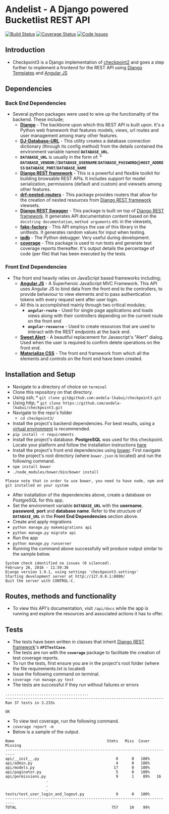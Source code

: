# Andelist - A Django powered Bucketlist REST API

[![Build Status](https://travis-ci.org/andela-lkabui/checkpoint3.svg?branch=materialize)](https://travis-ci.org/andela-lkabui/checkpoint3)
[![Coverage Status](https://coveralls.io/repos/github/andela-lkabui/checkpoint3/badge.svg?branch=materialize)](https://coveralls.io/github/andela-lkabui/checkpoint3?branch=materialize)
[![Code Issues](https://www.quantifiedcode.com/api/v1/project/9f3638f3e6174272b67e4413c849d041/badge.svg)](https://www.quantifiedcode.com/app/project/9f3638f3e6174272b67e4413c849d041)

## Introduction
*  Checkpoint3 is a Django implementation of [checkpoint2](https://github.com/andela-lkabui/checkpoint2) and goes a step further to implement a frontend for the REST API using [Django Templates](https://docs.djangoproject.com/en/1.9/ref/templates/language/#templates) and [Angular JS](https://angularjs.org/)

## Dependencies

### Back End Dependencies
*  Several python packages were used to wire up the functionality of the backend. These include;
    *  **[Django](https://www.djangoproject.com/)** - The backbone upon which this REST API is built upon. It's a Python web framework that features models, views, url routes and user management among many other features.
    *  **[DJ-Database-URL](https://github.com/kennethreitz/dj-database-url)** - This utility creates a database connection dictionary (through its config method) from the details contained the environment variable named **`DATABASE_URL`**.
      *  **`DATABASE_URL`** is usually in the form of:
        *  **`DATABASE_VENDOR`**://**`DATABASE_USERNAME`**:**`DATABASE_PASSWORD`**@**`HOST_ADDRESS`**:**`DATABASE_PORT`**/**`DATABASE_NAME`**
    *  **[Django REST framework](http://www.django-rest-framework.org/)** - This is a powerful and flexible toolkit for building browsable REST APIs. It includes support for model serialization, permissions (default and custom) and viewsets among other features.
    *  **[drf-nested-routers](https://github.com/alanjds/drf-nested-routers)** - This package provides routers that allow for the creation of nested resources from [Django REST framework](http://www.django-rest-framework.org/) viewsets.
    *  **[Django REST Swagger](https://github.com/marcgibbons/django-rest-swagger)** - This package is built on top of [Django REST framework](http://www.django-rest-framework.org/). It generates API documentation content based on the `docstring documentation`, `method arguments` etc in the viewsets,
    *  **[fake-factory](https://pypi.python.org/pypi/fake-factory)** - This API employs the use of this library in the unittests. It generates random values for input when testing.
    *  **[ipdb](https://pypi.python.org/pypi/ipdb)** - The Python debugger. Very useful during development.
    *  **[coverage](https://coverage.readthedocs.org/en/coverage-4.0.3/)** - This package is used to run tests and generate test coverage reports thereafter. It's output details the percentage of code (per file) that has been executed by the tests.

### Front End Dependencies
*  The front end heavily relies on JavaScript based frameworks including;
    * **[Angular JS](https://angularjs.org/)** - A Superheroic JavaScript MVC Framework. This API uses Angular JS to bind data from the front end to the controllers, to provide behaviour to view elements and to pass authentication tokens with every request sent after user login.
    * All this is accomplished mainly through two critical modules;
      *  **`angular-route`** - Used for single page applications and loads views along with their controllers depending on the current route on the front end
      *  **`angular-resource`** - Used to create resources that are used to interact with the REST endpoints at the back end.
    * **[Sweet Alert](http://t4t5.github.io/sweetalert/)** - A beautiful replacement for Javascript's "Alert" dialog. Used when the user is required to confirm delete operations on the front end.
    * **[Materialize CSS](http://materializecss.com/)** - The front end framework from which all the elements and controls on the front end have been created.

## Installation and Setup
*  Navigate to a directory of choice on `terminal`
*  Clone this repository on that directory.
  *  Using ssh;
    *  `git clone git@github.com:andela-lkabui/checkpoint3.git`
  *  Using http;
    *  `git clone https://github.com/andela-lkabui/checkpoint3.git`
* Navigate to the repo's folder
    *  `cd checkpoint3/`
*  Install the project's backend dependencies. For best results, using a [virtual environment](https://virtualenv.readthedocs.org/en/latest/) is recommended.
  *  `pip install -r requirements`
*  Install the project's database. **PostgreSQL** was used for this checkpoint. Locate your platform and follow the installation instructions [here](http://www.postgresql.org/download/)
*  Install the project's front end dependencies using [bower](http://bower.io/). First navigate to the project's root directory (where `bower.json` is located) and run the following command.
  *  `npm install bower`
  *  `./node_modules/bower/bin/bower install`


 ```Please note that in order to use bower, you need to have node, npm and git installed on your system```

*  After installation of the dependencies above, create a database on PostgreSQL for this app.
*  Set the environment variable **`DATABASE_URL`** with the **username**, **password**, **port** and **database name**. Refer to the structure of **`DATABASE_URL`** in the **Front End Dependencies** section above.
*  Create and apply migrations
  *  `python manage.py makemigrations api`
  *  `python manage.py migrate api`
*  Run the app
  *  `python manage.py runserver`
  *  Running the command above successfully will produce output similar to the sample below.


  ```
  System check identified no issues (0 silenced).
  February 26, 2016 - 11:59:36
  Django version 1.9.1, using settings 'checkpoint3.settings'
  Starting development server at http://127.0.0.1:8000/
  Quit the server with CONTROL-C.
  ```

## Routes, methods and functionality
*  To view this API's documentation, visit `/api/docs` while the app is running and explore the resources and associated actions it has to offer.

## Tests
*  The tests have been written in classes that inherit [Django REST framework](http://www.django-rest-framework.org/)'s **`APITestCase`**.
*  The tests are run with the **`coverage`** package to facilitate the creation of test coverage reports.
*  To run the tests, first ensure you are in the project's root folder (where the file requirements.txt is located)
*  Issue the following command on terminal.
  *  `coverage run manage.py test`
*  The tests are successful if they run without failures or errors
  ```
  .....................................
  ----------------------------------------------------------------------
  Ran 37 tests in 3.233s

  OK
  ```
*  To view test coverage, run the following command.
  *  `coverage report -m`
  *  Below is a sample of the output.
  ```
  Name                                         Stmts   Miss  Cover   Missing
--------------------------------------------------------------------------
api/__init__.py                                  0      0   100%
api/admin.py                                     4      0   100%
api/models.py                                   17      0   100%
api/paginator.py                                 5      0   100%
api/permissions.py                               9      1    89%   16
                    .
                    .
                    .
tests/test_user_login_and_logout.py              9      0   100%
--------------------------------------------------------------------------
TOTAL                                          757     10    99%
```

